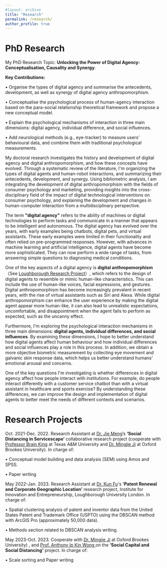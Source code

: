 ```yaml
---
#layout: archive
title: "Research"
permalink: /research/
author_profile: true
---
```

# PhD Research
My PhD Research Topic: **Unlocking the Power of Digital Agency: Conceptualisation, Causality and Synergy**.

**Key Contributions:**

•	Organise the types of digital agency and summarise the antecedents, development, as well as synergy of digital agency anthropomorphism.

•	Conceptualise the psychological process of human-agency interaction based on the para-social relationship theoretical framework and propose a new conceptual model.

•	Explain the psychological mechanisms of interaction in three main dimensions: digital agency, individual difference, and social influences.

•	Add neurological methods (e.g., eye-tracker) to measure users’ behavioural data, and combine them with traditional psychological measurements.

My doctoral research investigates the history and development of digital agency and digital anthropomorphism, and how these concepts have evolved. Through a systematic review of the literature, I'm organizing the types of digital agents and human-robot interactions, and summarizing their antecedents, development, and synergy. Using bibliometric analysis, I am integrating the development of digital anthropomorphism with the fields of consumer psychology and marketing, providing insights into the cross-disciplinary field of the impact of digital technological interventions on consumer psychology, and explaining the development and changes in human-computer interaction from a multidisciplinary perspective.

The term **"digital agency"** refers to the ability of machines or digital technologies to perform tasks and communicate in a manner that appears to be intelligent and autonomous. The digital agency has evolved over the years, with early examples being chatbots, digital pets, and virtual assistants. These early examples were limited in their functionality and often relied on pre-programmed responses. However, with advances in machine learning and artificial intelligence, digital agents have become more sophisticated. They can now perform a wide range of tasks, from answering simple questions to diagnosing medical conditions.

One of the key aspects of a digital agency is **digital anthropomorphism**（See <a href="https://www.lborolondon.ac.uk/research/digital-technologies/current-research/anthropomorphistic-digital-agencys-human-related-affection">Loughborough Research Project</a>）, which refers to the design of digital agents to resemble or mimic human-like characteristics. This can include the use of human-like voices, facial expressions, and gestures. Digital anthropomorphism has become increasingly prevalent in recent years, with the rise of virtual assistants such as Siri and Alexa. While digital anthropomorphism can enhance the user experience by making the digital agent appear more human-like, it can also lead to unrealistic expectations, uncomfortable, and disappointment when the agent fails to perform as expected, such as the uncanny effect.

Furthermore, I'm exploring the psychological interaction mechanisms in three main dimensions: **digital agents, individual differences, and social influences**. By examining these dimensions, I hope to better understand how digital agents affect human behaviour and how individual differences and social influences play a role in this process. In addition, we obtain a more objective biometric measurement by collecting eye movement and galvanic skin response data, which helps us better understand humans' emotional arousal and concerns.

One of the key questions I'm investigating is whether differences in digital agency affect how people interact with institutions. For example, do people interact differently with a customer service chatbot than with a virtual assistant in healthcare and sports exercise? By understanding these differences, we can improve the design and implementation of digital agents to better meet the needs of different contexts and scenarios.


# Research Projects
Oct. 2021-Dec. 2022. Research Assistant at <a href="https://www.lborolondon.ac.uk/about/staff/dr-jie-meng/">Dr. Jie Meng</a>’s **‘Social Distancing in Servicescape’** collaborative research project (cooperate with <a href="https://rpts.tamu.edu/people/king-dr-brian/">Professor Brain King</a> at Texas A&M University and <a href="https://www.brookes.ac.uk/profiles/staff/kate-mingjie-ji/">Dr. Mingjie Ji</a> at Oxford Brookes University). In charge of:

•	Conceptual model building and data analysis (SEM) using Amos and SPSS. 

•	Paper writing 



May 2022-Jan. 2023. Research Assistant at <a href="https://www.lborolondon.ac.uk/about/staff/kun-fu/">Dr. Kun Fu</a>'s **‘Patent Renewal and Corporate Geographic Location’** research project, Institute for Innovation and Entrepreneurship, Loughborough University London. In charge of:

•	Spatial clustering analysis of patent and inventor data from the United States Patent and Trademark Office (USPTO) using the DBSCAN method with ArcGIS Pro (approximately 50,000 data).

•	Methods section related to DBSCAN analysis writing. 



May 2023-Oct. 2023. Cooperate with <a href="https://www.brookes.ac.uk/profiles/staff/kate-mingjie-ji/">Dr. Mingjie Ji</a> at Oxford Brookes University)
 , and <a href="https://fba.um.edu.mo/faculty/anthonywong/">Prof. Anthony Ip Kin Wong </a> on the **‘Social Capital and Social Distancing’** project. In charge of:

• Scale sorting and Paper writing 

 
